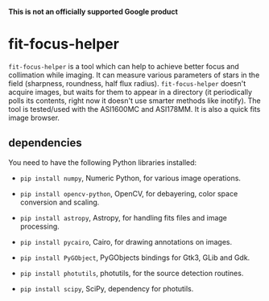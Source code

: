 **This is not an officially supported Google product**

# fit-focus-helper

`fit-focus-helper` is a tool which can help to achieve better focus
and collimation while imaging. It can measure various parameters of
stars in the field (sharpness, roundness, half flux
radius). `fit-focus-helper` doesn't acquire images, but waits for them
to appear in a directory (it periodically polls its contents, right
now it doesn't use smarter methods like inotify). The tool is
tested/used with the ASI1600MC and ASI178MM. It is also a quick fits
image browser.

## dependencies

You need to have the following Python libraries installed:

* `pip install numpy`, Numeric Python, for various image operations.

* `pip install opencv-python`, OpenCV, for debayering, color space
  conversion and scaling.

* `pip install astropy`, Astropy, for handling fits files and image
  processing.

* `pip install pycairo`, Cairo, for drawing annotations on images.

* `pip install PyGObject`, PyGObjects bindings for Gtk3, GLib and Gdk.

* `pip install photutils`, photutils, for the source detection
  routines.

* `pip install scipy`, SciPy, dependency for photutils.
